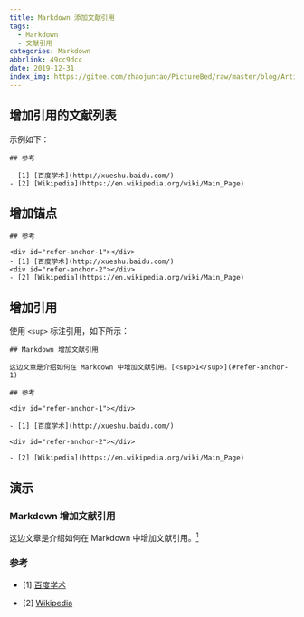 ```yaml
---
title: Markdown 添加文献引用
tags:
  - Markdown
  - 文献引用
categories: Markdown
abbrlink: 49cc9dcc
date: 2019-12-31
index_img: https://gitee.com/zhaojuntao/PictureBed/raw/master/blog/ArticleImage/stack-of-books-1001655_640.jpg
---
```


## 增加引用的文献列表

示例如下：

```
## 参考

- [1] [百度学术](http://xueshu.baidu.com/)
- [2] [Wikipedia](https://en.wikipedia.org/wiki/Main_Page)
```

## 增加锚点

```
## 参考

<div id="refer-anchor-1"></div>
- [1] [百度学术](http://xueshu.baidu.com/)
<div id="refer-anchor-2"></div>
- [2] [Wikipedia](https://en.wikipedia.org/wiki/Main_Page)
```

## 增加引用

使用 `<sup>` 标注引用，如下所示：

```
## Markdown 增加文献引用

这边文章是介绍如何在 Markdown 中增加文献引用。[<sup>1</sup>](#refer-anchor-1)

## 参考

<div id="refer-anchor-1"></div>

- [1] [百度学术](http://xueshu.baidu.com/)

<div id="refer-anchor-2"></div>

- [2] [Wikipedia](https://en.wikipedia.org/wiki/Main_Page)
```

## 演示

### Markdown 增加文献引用

这边文章是介绍如何在 Markdown 中增加文献引用。[<sup>1</sup>](#refer-anchor-1)

### 参考

<div id="refer-anchor-1"></div>

- [1] [百度学术](http://xueshu.baidu.com/)

<div id="refer-anchor-2"></div>

- [2] [Wikipedia](https://en.wikipedia.org/wiki/Main_Page)

